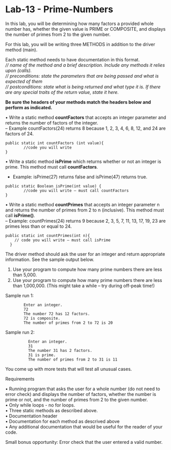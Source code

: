 # Lab-13 - Prime-Numbers

In this lab, you will be determining how many factors a provided whole number has, whether the given value is PRIME or COMPOSITE, and displays the number of primes from 2 to the given number.

For this lab, you will be writing three METHODS in addition to the driver method (main).

Each static method needs to have documentation in this format.<br>
<i>
//  name of the method and a brief description.  Include any methods it relies upon (calls).<br>
// preconditions:  state the parameters that are being passed and what is expected of them<br>
// postconditions:  state what is being returned and what type it is.  If there are any special traits of the return value, state it here. </i>

<b>Be sure the headers of your methods match the headers below and perform as indicated.</b><br>

•	Write a static method <b>countFactors</b> that accepts an integer parameter and returns the number of factors of the integer.<br>
  –  Example	countFactors(24) returns 8 because  1, 2, 3, 4, 6, 8, 12, and 24 are factors of 24.

    public static int countFactors (int value){
		    //code you will write
    }

•	Write a static method <b>isPrime</b> which returns whether or not an integer is prime. This method must call <b>countFactors</b>.<br>
  -	  Example: isPrime(27) returns false and isPrime(47) returns true. 

    public static Boolean isPrime(int value) {
	    	//code you will write – must call countFactors
  	}

   
•	Write a static method <b>countPrimes</b> that accepts an integer parameter n and returns the number of primes from 2 to n (inclusive). This method must call <b>isPrime()</b>.<br>
–	Example:  countPrimes(24) returns 9 because 
2, 3, 5, 7, 11, 13, 17, 19, 23 are primes less than or equal to 24.

    public static int countPrimes(int n){
	    // code you will write – must call isPrime
	  }

The driver method should ask the user for an integer and return appropriate information.  See the sample output below.
1)	Use your program to compute how many prime numbers there are less than 5,000.
2)	Use your program to compute how many prime numbers there are less than 1,000,000. (This might take a while – try during off-peak time!)

 
 Sample run 1:
 
            Enter an integer.
            72
            The number 72 has 12 factors.
            72 is composite.
            The number of primes from 2 to 72 is 20

 Sample run 2: 
 
              Enter an integer.
              31
              The number 31 has 2 factors.
              31 is prime.
              The number of primes from 2 to 31 is 11


You come up with more tests that will test all unusual cases.

Requirements

•	Running program that asks the user for a whole number (do not need to error check)  and displays the number of factors, whether the number is prime or not, and the number of primes from 2 to the given number.<br>
•	Only while loops - no for loops.<br>
•	Three static methods as described above.<br>
•	Documentation header<br>
•	Documentation for each method as descrived above<br>
•	Any additional documentation that would be useful for the reader of your code.

Small bonus opportunity:  Error check that the user entered a valid number.
